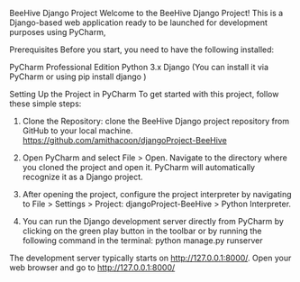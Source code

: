 BeeHive Django Project
Welcome to the BeeHive Django Project! This is a Django-based web application ready to be launched for development purposes using PyCharm,

Prerequisites
Before you start, you need to have the following installed:

PyCharm Professional Edition
Python 3.x
Django (You can install it via PyCharm or using pip install django )

Setting Up the Project in PyCharm
To get started with this project, follow these simple steps:

1. Clone the Repository: clone the BeeHive Django project repository from GitHub to your local machine.
https://github.com/amithacoon/djangoProject-BeeHive

2. Open PyCharm and select File > Open. Navigate to the directory where you cloned the project and open it. PyCharm will automatically recognize it as a Django project.

3. After opening the project, configure the project interpreter by navigating to File > Settings > Project: djangoProject-BeeHive > Python Interpreter.

4. You can run the Django development server directly from PyCharm by clicking on the green play button in the toolbar or by running the following command in the terminal:
python manage.py runserver

The development server typically starts on http://127.0.0.1:8000/. Open your web browser and go to http://127.0.0.1:8000/
